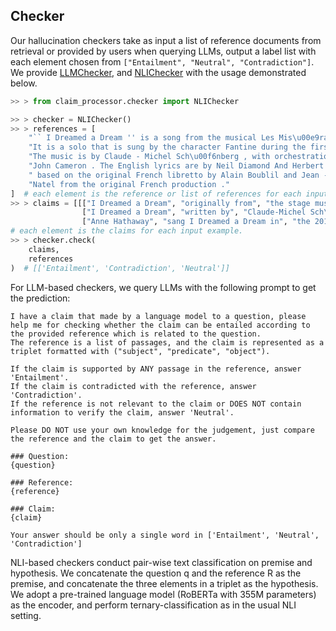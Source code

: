 ## Checker

Our hallucination checkers take as input a list of reference documents from retrieval or provided by users when querying LLMs, output a label list with each element chosen from `["Entailment", "Neutral", "Contradiction"]`. We provide [LLMChecker](llm_checker.py), and [NLIChecker](nli_checker.py) with the usage demonstrated below.

```python
>> > from claim_processor.checker import NLIChecker

>> > checker = NLIChecker()
>> > references = [
    "`` I Dreamed a Dream '' is a song from the musical Les Mis\u00e9rables . "
    "It is a solo that is sung by the character Fantine during the first act . "
    "The music is by Claude - Michel Sch\u00f6nberg , with orchestrations by "
    "John Cameron . The English lyrics are by Neil Diamond And Herbert Kretzmer ,"
    " based on the original French libretto by Alain Boublil and Jean - Marc "
    "Natel from the original French production ."
]  # each element is the reference or list of references for each input example.
>> > claims = [[["I Dreamed a Dream", "originally from", "the stage musical Les Mis\u00e9rables"],
                ["I Dreamed a Dream", "written by", "Claude-Michel Sch\u00f6nberg and Alain Boublil"],
                ["Anne Hathaway", "sang I Dreamed a Dream in", "the 2012 film adaptation of Les Mis\u00e9rables"]]]
# each element is the claims for each input example.
>> > checker.check(
    claims,
    references
)  # [['Entailment', 'Contradiction', 'Neutral']]

```

For LLM-based checkers, we query LLMs with the following prompt to get the prediction:

```
I have a claim that made by a language model to a question, please help me for checking whether the claim can be entailed according to the provided reference which is related to the question. 
The reference is a list of passages, and the claim is represented as a triplet formatted with ("subject", "predicate", "object").

If the claim is supported by ANY passage in the reference, answer 'Entailment'. 
If the claim is contradicted with the reference, answer 'Contradiction'.
If the reference is not relevant to the claim or DOES NOT contain information to verify the claim, answer 'Neutral'. 

Please DO NOT use your own knowledge for the judgement, just compare the reference and the claim to get the answer.

### Question:
{question}

### Reference:
{reference}

### Claim:
{claim}

Your answer should be only a single word in ['Entailment', 'Neutral', 'Contradiction']
```

NLI-based checkers conduct pair-wise text classification on premise and hypothesis. We concatenate the question q and the reference R as the premise, and concatenate the three elements in a triplet as the hypothesis. We adopt a pre-trained language model (RoBERTa with 355M parameters) as the encoder, and perform ternary-classification as in the usual NLI setting.
